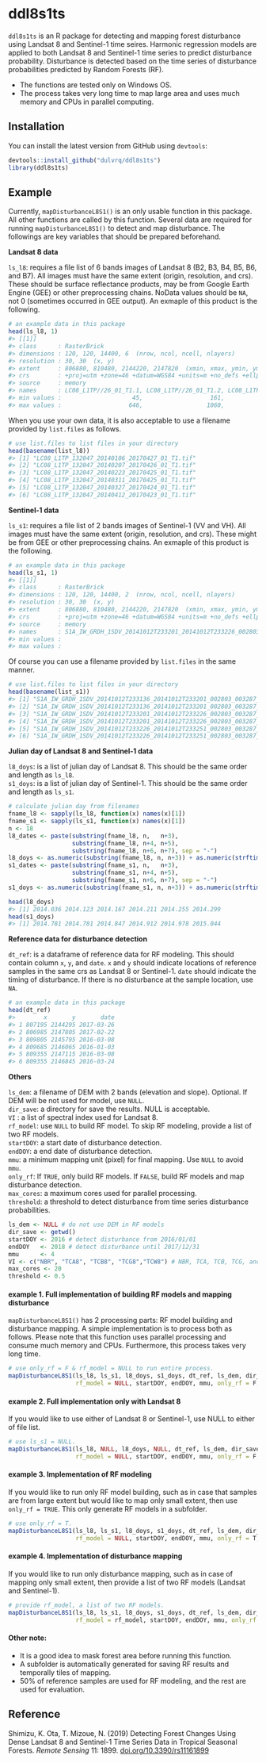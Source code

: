 
<!-- README.md is generated from README.Rmd. Please edit that file -->

# ddl8s1ts

<!-- badges: start -->

<!-- badges: end -->

`ddl8s1ts` is an R package for detecting and mapping forest disturbance
using Landsat 8 and Sentinel-1 time seires. Harmonic regression models
are applied to both Landsat 8 and Sentinel-1 time series to predict
disturbance probability. Disturbance is detected based on the time
series of disturbance probabilities predicted by Random Forests (RF).

  - The functions are tested only on Windows OS.
  - The process takes very long time to map large area and uses much
    memory and CPUs in parallel computing.

## Installation

You can install the latest version from GitHub using `devtools`:

``` r
devtools::install_github("dulvrq/ddl8s1ts")
library(ddl8s1ts)
```

## Example

Currently, `mapDisturbanceL8S1()` is an only usable function in this
package. All other functions are called by this function. Several data
are required for running `mapDisturbanceL8S1()` to detect and map
disturbance. The followings are key variables that should be prepared
beforehand.

**Landsat 8 data**

`ls_l8`: requires a file list of 6 bands images of Landsat 8 (B2, B3,
B4, B5, B6, and B7). All images must have the same extent (origin,
resolution, and crs). These should be surface reflectance products, may
be from Google Earth Engine (GEE) or other preprocessing chains. NoData
values should be `NA`, not 0 (sometimes occurred in GEE output). An
exmaple of this product is the following.

``` r
# an example data in this package
head(ls_l8, 1)
#> [[1]]
#> class      : RasterBrick 
#> dimensions : 120, 120, 14400, 6  (nrow, ncol, ncell, nlayers)
#> resolution : 30, 30  (x, y)
#> extent     : 806880, 810480, 2144220, 2147820  (xmin, xmax, ymin, ymax)
#> crs        : +proj=utm +zone=46 +datum=WGS84 +units=m +no_defs +ellps=WGS84 +towgs84=0,0,0 
#> source     : memory
#> names      : LC08_L1TP//26_01_T1.1, LC08_L1TP//26_01_T1.2, LC08_L1TP//26_01_T1.3, LC08_L1TP//26_01_T1.4, LC08_L1TP//26_01_T1.5, LC08_L1TP//26_01_T1.6 
#> min values :                    45,                   161,                    63,                   858,                   336,                   143 
#> max values :                   646,                  1060,                  1312,                  4156,                  3197,                  2595
```

When you use your own data, it is also acceptable to use a filename
provided by `list.files` as follows.

``` r
# use list.files to list files in your directory
head(basename(list_l8))
#> [1] "LC08_L1TP_132047_20140106_20170427_01_T1.tif"
#> [2] "LC08_L1TP_132047_20140207_20170426_01_T1.tif"
#> [3] "LC08_L1TP_132047_20140223_20170425_01_T1.tif"
#> [4] "LC08_L1TP_132047_20140311_20170425_01_T1.tif"
#> [5] "LC08_L1TP_132047_20140327_20170424_01_T1.tif"
#> [6] "LC08_L1TP_132047_20140412_20170423_01_T1.tif"
```

**Sentinel-1 data**

`ls_s1`: requires a file list of 2 bands images of Sentinel-1 (VV and
VH). All images must have the same extent (origin, resolution, and crs).
These might be from GEE or other preprocessing chains. An exmaple of
this product is the following.

``` r
# an example data in this package
head(ls_s1, 1)
#> [[1]]
#> class      : RasterBrick 
#> dimensions : 120, 120, 14400, 2  (nrow, ncol, ncell, nlayers)
#> resolution : 30, 30  (x, y)
#> extent     : 806880, 810480, 2144220, 2147820  (xmin, xmax, ymin, ymax)
#> crs        : +proj=utm +zone=46 +datum=WGS84 +units=m +no_defs +ellps=WGS84 +towgs84=0,0,0 
#> source     : memory
#> names      : S1A_IW_GRDH_1SDV_20141012T233201_20141012T233226_002803_003287_1E3D.1, S1A_IW_GRDH_1SDV_20141012T233201_20141012T233226_002803_003287_1E3D.2 
#> min values :                                                                 -1104,                                                                 -1798 
#> max values :                                                                   149,                                                                  -364
```

Of course you can use a filename provided by `list.files` in the same
manner.

``` r
# use list.files to list files in your directory
head(basename(list_s1))
#> [1] "S1A_IW_GRDH_1SDV_20141012T233136_20141012T233201_002803_003287_0803.tif"
#> [2] "S1A_IW_GRDH_1SDV_20141012T233136_20141012T233201_002803_003287_6FDB.tif"
#> [3] "S1A_IW_GRDH_1SDV_20141012T233201_20141012T233226_002803_003287_1E3D.tif"
#> [4] "S1A_IW_GRDH_1SDV_20141012T233201_20141012T233226_002803_003287_F55D.tif"
#> [5] "S1A_IW_GRDH_1SDV_20141012T233226_20141012T233251_002803_003287_3DB5.tif"
#> [6] "S1A_IW_GRDH_1SDV_20141012T233226_20141012T233251_002803_003287_9E79.tif"
```

**Julian day of Landsat 8 and Sentinel-1 data**

`l8_doys`: is a list of julian day of Landsat 8. This should be the same
order and length as `ls_l8`.  
`s1_doys`: is a list of julian day of Sentinel-1. This should be the
same order and length as `ls_s1`.

``` r
# calculate julian day from filenames
fname_l8 <- sapply(ls_l8, function(x) names(x)[1])
fname_s1 <- sapply(ls_s1, function(x) names(x)[1])
n <- 18
l8_dates <- paste(substring(fname_l8, n,   n+3),
                  substring(fname_l8, n+4, n+5),
                  substring(fname_l8, n+6, n+7), sep = "-")
l8_doys <- as.numeric(substring(fname_l8, n, n+3)) + as.numeric(strftime(l8_dates, format = "%j")) / 365
s1_dates <- paste(substring(fname_s1, n,   n+3),
                  substring(fname_s1, n+4, n+5),
                  substring(fname_s1, n+6, n+7), sep = "-")
s1_doys <- as.numeric(substring(fname_s1, n, n+3)) + as.numeric(strftime(s1_dates, format = "%j")) / 365

head(l8_doys)
#> [1] 2014.036 2014.123 2014.167 2014.211 2014.255 2014.299
head(s1_doys)
#> [1] 2014.781 2014.781 2014.847 2014.912 2014.978 2015.044
```

**Reference data for disturbance detection**

`dt_ref`: is a dataframe of reference data for RF modeling. This should
contain column `x`, `y`, and `date`. `x` and `y` should indicate
locations of reference samples in the same crs as Landsat 8 or
Sentinel-1. `date` should indicate the timing of disturbance. If there
is no disturbance at the sample location, use `NA`.

``` r
# an example data in this package
head(dt_ref)
#>        x       y       date
#> 1 807195 2144295 2017-03-26
#> 2 806985 2147805 2017-02-22
#> 3 809805 2145795 2016-03-08
#> 4 809685 2146065 2016-01-03
#> 5 809355 2147115 2016-03-08
#> 6 809355 2146845 2016-03-24
```

**Others**

`ls_dem`: a filename of DEM with 2 bands (elevation and slope).
Optional. If DEM will be not used for model, use `NULL`.  
`dir_save`: a directory for save the results. NULL is acceptable.  
`VI` : a list of spectral index used for Landsat 8.  
`rf_model`: use `NULL` to build RF model. To skip RF modeling, provide a
list of two RF models.  
`startDOY`: a start date of disturbance detection.  
`endDOY`: a end date of disturbance detection.  
`mmu`: a minimum mapping unit (pixel) for final mapping. Use `NULL` to
avoid `mmu`.  
`only_rf`: If `TRUE`, only build RF models. If `FALSE`, build RF models
and map disturbance detection.  
`max_cores`: a maximum cores used for parallel processing.  
`threshold`: a threshold to detect disturbance from time series
disturbance probabilities.

``` r
ls_dem <- NULL # do not use DEM in RF models
dir_save <- getwd()
startDOY <- 2016 # detect disturbance from 2016/01/01
endDOY   <- 2018 # detect disturbance until 2017/12/31
mmu      <- 4
VI <- c("NBR", "TCA8", "TCB8", "TCG8","TCW8") # NBR, TCA, TCB, TCG, and TCW
max_cores <- 20
threshold <- 0.5
```

#### example 1. Full implementation of building RF models and mapping disturbance

`mapDisturbanceL8S1()` has 2 processing parts: RF model building and
disturbance mapping. A simple implementation is to process both as
follows. Please note that this function uses parallel processing and
consume much memory and CPUs. Furthermore, this process takes very long
time.

``` r
# use only_rf = F & rf_model = NULL to run entire process.
mapDisturbanceL8S1(ls_l8, ls_s1, l8_doys, s1_doys, dt_ref, ls_dem, dir_save, VI,
                   rf_model = NULL, startDOY, endDOY, mmu, only_rf = F, max_cores, threshold)
```

#### example 2. Full implementation only with Landsat 8

If you would like to use either of Landsat 8 or Sentinel-1, use NULL to
either of file list.

``` r
# use ls_s1 = NULL.
mapDisturbanceL8S1(ls_l8, NULL, l8_doys, NULL, dt_ref, ls_dem, dir_save, VI,
                   rf_model = NULL, startDOY, endDOY, mmu, only_rf = F, max_cores, threshold)
```

#### example 3. Implementation of RF modeling

If you would like to run only RF model building, such as in case that
samples are from large extent but would like to map only small extent,
then use `only_rf = TRUE`. This only generate RF models in a subfolder.

``` r
# use only_rf = T.
mapDisturbanceL8S1(ls_l8, ls_s1, l8_doys, s1_doys, dt_ref, ls_dem, dir_save, VI,
                   rf_model = NULL, startDOY, endDOY, mmu, only_rf = T, max_cores, threshold)
```

#### example 4. Implementation of disturbance mapping

If you would like to run only disturbance mapping, such as in case of
mapping only small extent, then provide a list of two RF models (Landsat
and Sentinel-1).

``` r
# provide rf_model, a list of two RF models.
mapDisturbanceL8S1(ls_l8, ls_s1, l8_doys, s1_doys, dt_ref, ls_dem, dir_save, VI,
                   rf_model = rf_model, startDOY, endDOY, mmu, only_rf = F, max_cores, threshold)
```

#### Other note:

  - It is a good idea to mask forest area before running this
    function.  
  - A subfolder is automatically generated for saving RF results and
    temporally tiles of mapping.  
  - 50% of reference samples are used for RF modeling, and the rest are
    used for evaluation.

## Reference

Shimizu, K. Ota, T. Mizoue, N. (2019) Detecting Forest Changes Using
Dense Landsat 8 and Sentinel-1 Time Series Data in Tropical Seasonal
Forests. *Remote Sensing* 11: 1899.
[doi.org/10.3390/rs11161899](https://doi.org/10.3390/rs11161899)
